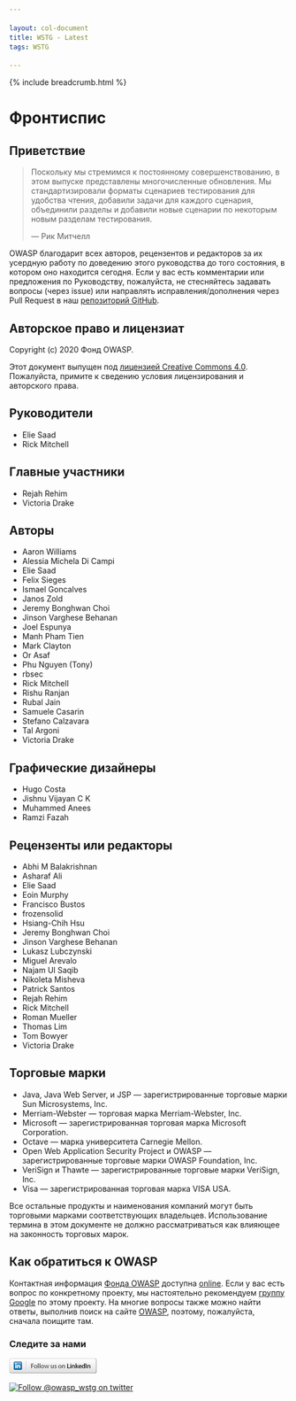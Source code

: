 ```yaml
---

layout: col-document
title: WSTG - Latest
tags: WSTG

---
```


{% include breadcrumb.html %}
# Фронтиспис

## Приветствие

> Поскольку мы стремимся к постоянному совершенствованию, в этом выпуске представлены многочисленные обновления. Мы стандартизировали форматы сценариев тестирования для удобства чтения, добавили задачи для каждого сценария, объединили разделы и добавили новые сценарии по некоторым новым разделам тестирования.
>
> — Рик Митчелл

OWASP благодарит всех авторов, рецензентов и редакторов за их усердную работу по доведению этого руководства до того состояния, в котором оно находится сегодня. Если у вас есть комментарии или предложения по Руководству, пожалуйста, не стесняйтесь задавать вопросы (через issue) или направлять исправления/дополнения через Pull Request в наш [репозиторий GitHub](https://github.com/OWASP/wstg/).

## Авторское право и лицензиат

Copyright (c) 2020 Фонд OWASP.

Этот документ выпущен под [лицензией Creative Commons 4.0](https://creativecommons.org/licenses/by-sa/4.0/). Пожалуйста, примите к сведению условия лицензирования и авторского права.

## Руководители

- Elie Saad
- Rick Mitchell

## Главные участники

- Rejah Rehim
- Victoria Drake

## Авторы

- Aaron Williams
- Alessia Michela Di Campi
- Elie Saad
- Felix Sieges
- Ismael Goncalves
- Janos Zold
- Jeremy Bonghwan Choi
- Jinson Varghese Behanan
- Joel Espunya
- Manh Pham Tien
- Mark Clayton
- Or Asaf
- Phu Nguyen (Tony)
- rbsec
- Rick Mitchell
- Rishu Ranjan
- Rubal Jain
- Samuele Casarin
- Stefano Calzavara
- Tal Argoni
- Victoria Drake

## Графические дизайнеры

- Hugo Costa
- Jishnu Vijayan C K
- Muhammed Anees
- Ramzi Fazah

## Рецензенты или редакторы

- Abhi M Balakrishnan
- Asharaf Ali
- Elie Saad
- Eoin Murphy
- Francisco Bustos
- frozensolid
- Hsiang-Chih Hsu
- Jeremy Bonghwan Choi
- Jinson Varghese Behanan
- Lukasz Lubczynski
- Miguel Arevalo
- Najam Ul Saqib
- Nikoleta Misheva
- Patrick Santos
- Rejah Rehim
- Rick Mitchell
- Roman Mueller
- Thomas Lim
- Tom Bowyer
- Victoria Drake

## Торговые марки

- Java, Java Web Server, и JSP — зарегистрированные торговые марки Sun Microsystems, Inc.
- Merriam-Webster — торговая марка Merriam-Webster, Inc.
- Microsoft — зарегистрированная торговая марка Microsoft Corporation.
- Octave — марка университета Carnegie Mellon.
- Open Web Application Security Project и OWASP — зарегистрированные торговые марки OWASP Foundation, Inc.
- VeriSign и Thawte — зарегистрированные торговые марки VeriSign, Inc.
- Visa — зарегистрированная торговая марка VISA USA.

Все остальные продукты и наименования компаний могут быть торговыми марками соответствующих владельцев. Использование термина в этом документе не должно рассматриваться как влияющее на законность торговых марок.

## Как обратиться к OWASP

Контактная информация [Фонда OWASP](https://owasp.org/) доступна [online](https://owasp.org/contact/). Если у вас есть вопрос по конкретному проекту, мы настоятельно рекомендуем [группу Google](https://groups.google.com/a/owasp.org/forum/) по этому проекту. На многие вопросы также можно найти ответы, выполнив поиск на сайте [OWASP](https://owasp.org/), поэтому, пожалуйста, сначала поищите там.

### Следите за нами

[![Follow OWASP on LinkedIn](images/follow_badge.png)](https://www.linkedin.com/company/owasp/)

[![Follow @owasp_wstg on twitter](https://img.shields.io/twitter/follow/owasp_wstg?style=social)](https://twitter.com/owasp_wstg)
